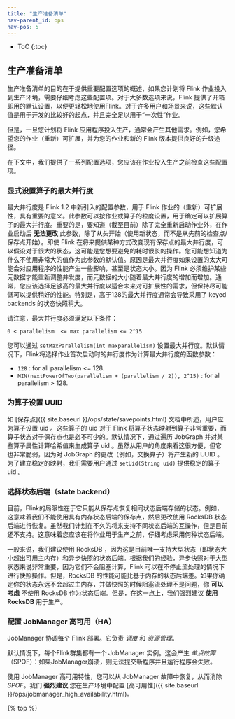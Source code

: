 ```yaml
---
title: "生产准备清单"
nav-parent_id: ops
nav-pos: 5
---
```

<!--
Licensed to the Apache Software Foundation (ASF) under one
or more contributor license agreements.  See the NOTICE file
distributed with this work for additional information
regarding copyright ownership.  The ASF licenses this file
to you under the Apache License, Version 2.0 (the
"License"); you may not use this file except in compliance
with the License.  You may obtain a copy of the License at

  http://www.apache.org/licenses/LICENSE-2.0

Unless required by applicable law or agreed to in writing,
software distributed under the License is distributed on an
"AS IS" BASIS, WITHOUT WARRANTIES OR CONDITIONS OF ANY
KIND, either express or implied.  See the License for the
specific language governing permissions and limitations
under the License.
-->

* ToC
{:toc}

## 生产准备清单

生产准备清单的目的在于提供重要配置选项的概述，如果您计划将 Flink 作业投入到生产环境，需要仔细考虑这些配置项。对于大多数选项来说，Flink 提供了开箱即用的默认设置，以便更轻松地使用Flink。对于许多用户和场景来说，这些默认值是用于开发的比较好的起点，并且完全足以用于“一次性”作业。

但是，一旦您计划将 Flink 应用程序投入生产，通常会产生其他需求。例如，您希望您的作业（重新）可扩展，并为您的作业和新的 Flink 版本提供良好的升级途径。

在下文中，我们提供了一系列配置选项，您应该在作业投入生产之前检查这些配置项。

### 显式设置算子的最大并行度

最大并行度是 Flink 1.2 中新引入的配置参数，用于 Flink 作业的（重新）可扩展性，具有重要的意义。此参数可以按作业或算子的粒度设置，用于确定可以扩展算子的最大并行度。重要的是，要知道（截至目前）除了完全重新启动作业外，在作业启动后 **无法更改** 此参数，除了从头开始（使用新状态，而不是从先前的检查点/保存点开始）。即使 Flink 在将来提供某种方式改变现有保存点的最大并行度，可以假设对于很大的状态，这可能是您想要避免的耗时很长的操作。您可能想知道为什么不使用非常大的值作为此参数的默认值。原因是最大并行度如果设置的太大可能会对应用程序的性能产生一些影响，甚至是状态大小。因为 Flink 必须维护某些元数据才能重新调整并发度，而元数据的大小随着最大并行度的增加而增加。通常，您应该选择足够高的最大并行度以适合未来对可扩展性的需求，但保持尽可能低可以提供稍好的性能。特别是，高于128的最大并行度通常会导致采用了 keyed backends 的状态快照稍大。

请注意，最大并行度必须满足以下条件：

`0 < parallelism  <= max parallelism <= 2^15`

您可以通过 `setMaxParallelism(int maxparallelism)` 设置最大并行度。默认情况下，Flink将选择作业首次启动时的并行度作为计算最大并行度的函数参数：

- `128` : for all parallelism <= 128.
- `MIN(nextPowerOfTwo(parallelism + (parallelism / 2)), 2^15)` : for all parallelism > 128.

### 为算子设置 UUID

如 [保存点]({{ site.baseurl }}/ops/state/savepoints.html) 文档中所述，用户应为算子设置 uid 。这些算子的 uid 对于 Flink 将算子状态映射到算子非常重要，而算子状态对于保存点也是必不可少的。默认情况下，通过遍历 JobGraph 并对某些算子属性计算哈希值来生成算子 uid 。虽然从用户的角度来看这很方便，但它也非常脆弱，因为对 JobGraph 的更改（例如，交换算子）将产生新的 UUID 。为了建立稳定的映射，我们需要用户通过 `setUid(String uid)` 提供稳定的算子 uid 。

### 选择状态后端（state backend）

目前，Flink的局限性在于它只能从保存点恢复相同状态后端存储的状态。例如，这意味着我们不能使用具有内存状态后端的保存点，然后更改使用 RocksDB 状态后端进行恢复。虽然我们计划在不久的将来支持不同状态后端的互操作，但是目前还不支持。这意味着您应该在将作业用于生产之前，仔细考虑采用何种状态后端。

一般来说，我们建议使用 RocksDB ，因为这是目前唯一支持大型状态（即状态大小超出可用主内存）和异步快照的状态后端。根据我们的经验，异步快照对于大型状态来说非常重要，因为它们不会阻塞计算，Flink 可以在不停止流处理的情况下进行快照操作。但是，RocksDB 的性能可能比基于内存的状态后端差。如果你确定你的状态永远不会超过主内存，并做快照的时候阻塞流处理不是问题，你 **可以考虑** 不使用 RocksDB 作为状态后端。但是，在这一点上，我们强烈建议 **使用RocksDB** 用于生产。

### 配置 JobManager 高可用（HA）

JobManager 协调每个 Flink 部署。它负责 *调度* 和 *资源管理*。

默认情况下，每个Flink群集都有一个 JobManager 实例。这会产生 *单点故障*（SPOF）：如果JobManager崩溃，则无法提交新程序并且运行程序会失败。

使用 JobManager 高可用特性，您可以从 JobManager 故障中恢复，从而消除 *SPOF*。我们 **强烈建议** 您在生产环境中配置 [高可用性]({{ site.baseurl }}/ops/jobmanager_high_availability.html)。

{% top %}
